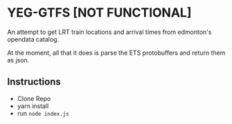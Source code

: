 # YEG-GTFS [NOT FUNCTIONAL]

An attempt to get LRT train locations and arrival times from edmonton's opendata catalog.

At the moment, all that it does is parse the ETS protobuffers and return them as json.

## Instructions

* Clone Repo
* yarn install
* run `node index.js`